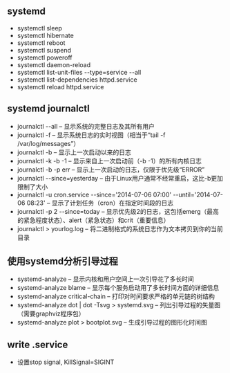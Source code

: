 ## systemd
- systemctl sleep
- systemctl hibernate
- systemctl reboot
- systemctl suspend
- systemctl poweroff
- systemctl daemon-reload
- systemctl list-unit-files --type=service --all
- systemctl list-dependencies httpd.service
- systemctl reload httpd.service

## systemd journalctl
- journalctl --all – 显示系统的完整日志及其所有用户
- journalctl -f – 显示系统日志的实时视图（相当于“tail -f /var/log/messages”）
- journalctl -b – 显示上一次启动以来的日志
- journalctl -k -b -1 – 显示来自上一次启动前（-b -1）的所有内核日志
- journalctl -b -p err – 显示上一次启动的日志，仅限于优先级“ERROR”
- journalctl --since=yesterday – 由于Linux用户通常不经常重启，这比-b更加限制了大小
- journalctl -u cron.service --since='2014-07-06 07:00' --until='2014-07-06 08:23' – 显示了计划任务（cron）在指定时间段的日志
- journalctl -p 2 --since=today – 显示优先级2的日志，这包括emerg（最高的紧急程度状态）、alert（紧急状态）和crit（重要信息）
- journalctl > yourlog.log – 将二进制格式的系统日志作为文本拷贝到你的当前目录

## 使用systemd分析引导过程
- systemd-analyze – 显示内核和用户空间上一次引导花了多长时间
- systemd-analyze blame – 显示每个服务启动用了多长时间方面的详细信息
- systemd-analyze critical-chain – 打印对时间要求严格的单元链的树结构
- systemd-analyze dot | dot -Tsvg > systemd.svg – 列出引导过程的矢量图（需要graphviz程序包）
- systemd-analyze plot > bootplot.svg – 生成引导过程的图形化时间图

## write .service
- 设置stop signal, KillSignal=SIGINT
